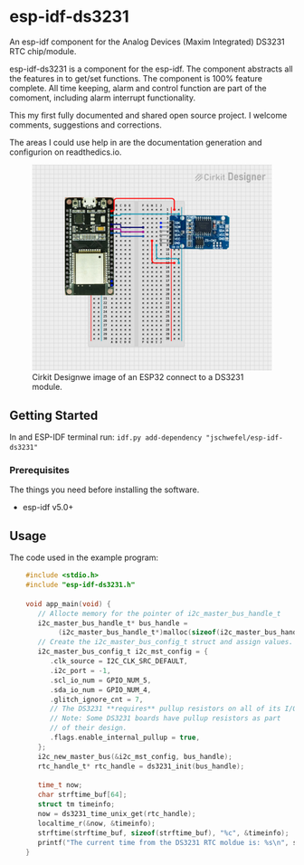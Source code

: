 # esp-idf-ds3231

An esp-idf component for the Analog Devices (Maxim Integrated) DS3231
RTC chip/module.

esp-idf-ds3231 is a component for the esp-idf. The component abstracts
all the features in to get/set functions. The component is 100% feature
complete. All time keeping, alarm and control function are part of the
comoment, including alarm interrupt functionality.

This my first fully documented and shared open source project. I welcome
comments, suggestions and corrections.

The areas I could use help in are the documentation generation and
configurion on readthedics.io.

<figure>
<img src="docs/circuit_image.png" alt="docs/circuit_image.png" />
<figcaption>Cirkit Designwe image of an ESP32 connect to a DS3231
module.</figcaption>
</figure>

## Getting Started

In and ESP-IDF terminal run:
`idf.py add-dependency "jschwefel/esp-idf-ds3231"` 

### Prerequisites

The things you need before installing the software.

-   esp-idf v5.0+

## Usage

The code used in the example program:
```C
    #include <stdio.h>
    #include "esp-idf-ds3231.h"

    void app_main(void) {
       // Allocte memory for the pointer of i2c_master_bus_handle_t
       i2c_master_bus_handle_t* bus_handle = 
            (i2c_master_bus_handle_t*)malloc(sizeof(i2c_master_bus_handle_t));
       // Create the i2c_master_bus_config_t struct and assign values.
       i2c_master_bus_config_t i2c_mst_config = {
          .clk_source = I2C_CLK_SRC_DEFAULT,
          .i2c_port = -1,
          .scl_io_num = GPIO_NUM_5,
          .sda_io_num = GPIO_NUM_4,
          .glitch_ignore_cnt = 7,
          // The DS3231 **requires** pullup resistors on all of its I/O pins. 
          // Note: Some DS3231 boards have pullup resistors as part
          // of their design.
          .flags.enable_internal_pullup = true,
       };
       i2c_new_master_bus(&i2c_mst_config, bus_handle);
       rtc_handle_t* rtc_handle = ds3231_init(bus_handle);

       time_t now;
       char strftime_buf[64];
       struct tm timeinfo;
       now = ds3231_time_unix_get(rtc_handle);
       localtime_r(&now, &timeinfo);
       strftime(strftime_buf, sizeof(strftime_buf), "%c", &timeinfo);
       printf("The current time from the DS3231 RTC moldue is: %s\n", strftime_buf);
    }
```